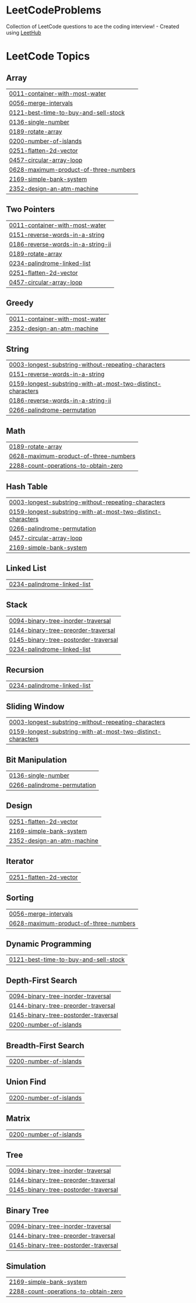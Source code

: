 # LeetCodeProblems
Collection of LeetCode questions to ace the coding interview! - Created using [LeetHub](https://github.com/QasimWani/LeetHub)

<!---LeetCode Topics Start-->
# LeetCode Topics
## Array
|  |
| ------- |
| [0011-container-with-most-water](https://github.com/genesisb17/LeetCodeProblems/tree/master/0011-container-with-most-water) |
| [0056-merge-intervals](https://github.com/genesisb17/LeetCodeProblems/tree/master/0056-merge-intervals) |
| [0121-best-time-to-buy-and-sell-stock](https://github.com/genesisb17/LeetCodeProblems/tree/master/0121-best-time-to-buy-and-sell-stock) |
| [0136-single-number](https://github.com/genesisb17/LeetCodeProblems/tree/master/0136-single-number) |
| [0189-rotate-array](https://github.com/genesisb17/LeetCodeProblems/tree/master/0189-rotate-array) |
| [0200-number-of-islands](https://github.com/genesisb17/LeetCodeProblems/tree/master/0200-number-of-islands) |
| [0251-flatten-2d-vector](https://github.com/genesisb17/LeetCodeProblems/tree/master/0251-flatten-2d-vector) |
| [0457-circular-array-loop](https://github.com/genesisb17/LeetCodeProblems/tree/master/0457-circular-array-loop) |
| [0628-maximum-product-of-three-numbers](https://github.com/genesisb17/LeetCodeProblems/tree/master/0628-maximum-product-of-three-numbers) |
| [2169-simple-bank-system](https://github.com/genesisb17/LeetCodeProblems/tree/master/2169-simple-bank-system) |
| [2352-design-an-atm-machine](https://github.com/genesisb17/LeetCodeProblems/tree/master/2352-design-an-atm-machine) |
## Two Pointers
|  |
| ------- |
| [0011-container-with-most-water](https://github.com/genesisb17/LeetCodeProblems/tree/master/0011-container-with-most-water) |
| [0151-reverse-words-in-a-string](https://github.com/genesisb17/LeetCodeProblems/tree/master/0151-reverse-words-in-a-string) |
| [0186-reverse-words-in-a-string-ii](https://github.com/genesisb17/LeetCodeProblems/tree/master/0186-reverse-words-in-a-string-ii) |
| [0189-rotate-array](https://github.com/genesisb17/LeetCodeProblems/tree/master/0189-rotate-array) |
| [0234-palindrome-linked-list](https://github.com/genesisb17/LeetCodeProblems/tree/master/0234-palindrome-linked-list) |
| [0251-flatten-2d-vector](https://github.com/genesisb17/LeetCodeProblems/tree/master/0251-flatten-2d-vector) |
| [0457-circular-array-loop](https://github.com/genesisb17/LeetCodeProblems/tree/master/0457-circular-array-loop) |
## Greedy
|  |
| ------- |
| [0011-container-with-most-water](https://github.com/genesisb17/LeetCodeProblems/tree/master/0011-container-with-most-water) |
| [2352-design-an-atm-machine](https://github.com/genesisb17/LeetCodeProblems/tree/master/2352-design-an-atm-machine) |
## String
|  |
| ------- |
| [0003-longest-substring-without-repeating-characters](https://github.com/genesisb17/LeetCodeProblems/tree/master/0003-longest-substring-without-repeating-characters) |
| [0151-reverse-words-in-a-string](https://github.com/genesisb17/LeetCodeProblems/tree/master/0151-reverse-words-in-a-string) |
| [0159-longest-substring-with-at-most-two-distinct-characters](https://github.com/genesisb17/LeetCodeProblems/tree/master/0159-longest-substring-with-at-most-two-distinct-characters) |
| [0186-reverse-words-in-a-string-ii](https://github.com/genesisb17/LeetCodeProblems/tree/master/0186-reverse-words-in-a-string-ii) |
| [0266-palindrome-permutation](https://github.com/genesisb17/LeetCodeProblems/tree/master/0266-palindrome-permutation) |
## Math
|  |
| ------- |
| [0189-rotate-array](https://github.com/genesisb17/LeetCodeProblems/tree/master/0189-rotate-array) |
| [0628-maximum-product-of-three-numbers](https://github.com/genesisb17/LeetCodeProblems/tree/master/0628-maximum-product-of-three-numbers) |
| [2288-count-operations-to-obtain-zero](https://github.com/genesisb17/LeetCodeProblems/tree/master/2288-count-operations-to-obtain-zero) |
## Hash Table
|  |
| ------- |
| [0003-longest-substring-without-repeating-characters](https://github.com/genesisb17/LeetCodeProblems/tree/master/0003-longest-substring-without-repeating-characters) |
| [0159-longest-substring-with-at-most-two-distinct-characters](https://github.com/genesisb17/LeetCodeProblems/tree/master/0159-longest-substring-with-at-most-two-distinct-characters) |
| [0266-palindrome-permutation](https://github.com/genesisb17/LeetCodeProblems/tree/master/0266-palindrome-permutation) |
| [0457-circular-array-loop](https://github.com/genesisb17/LeetCodeProblems/tree/master/0457-circular-array-loop) |
| [2169-simple-bank-system](https://github.com/genesisb17/LeetCodeProblems/tree/master/2169-simple-bank-system) |
## Linked List
|  |
| ------- |
| [0234-palindrome-linked-list](https://github.com/genesisb17/LeetCodeProblems/tree/master/0234-palindrome-linked-list) |
## Stack
|  |
| ------- |
| [0094-binary-tree-inorder-traversal](https://github.com/genesisb17/LeetCodeProblems/tree/master/0094-binary-tree-inorder-traversal) |
| [0144-binary-tree-preorder-traversal](https://github.com/genesisb17/LeetCodeProblems/tree/master/0144-binary-tree-preorder-traversal) |
| [0145-binary-tree-postorder-traversal](https://github.com/genesisb17/LeetCodeProblems/tree/master/0145-binary-tree-postorder-traversal) |
| [0234-palindrome-linked-list](https://github.com/genesisb17/LeetCodeProblems/tree/master/0234-palindrome-linked-list) |
## Recursion
|  |
| ------- |
| [0234-palindrome-linked-list](https://github.com/genesisb17/LeetCodeProblems/tree/master/0234-palindrome-linked-list) |
## Sliding Window
|  |
| ------- |
| [0003-longest-substring-without-repeating-characters](https://github.com/genesisb17/LeetCodeProblems/tree/master/0003-longest-substring-without-repeating-characters) |
| [0159-longest-substring-with-at-most-two-distinct-characters](https://github.com/genesisb17/LeetCodeProblems/tree/master/0159-longest-substring-with-at-most-two-distinct-characters) |
## Bit Manipulation
|  |
| ------- |
| [0136-single-number](https://github.com/genesisb17/LeetCodeProblems/tree/master/0136-single-number) |
| [0266-palindrome-permutation](https://github.com/genesisb17/LeetCodeProblems/tree/master/0266-palindrome-permutation) |
## Design
|  |
| ------- |
| [0251-flatten-2d-vector](https://github.com/genesisb17/LeetCodeProblems/tree/master/0251-flatten-2d-vector) |
| [2169-simple-bank-system](https://github.com/genesisb17/LeetCodeProblems/tree/master/2169-simple-bank-system) |
| [2352-design-an-atm-machine](https://github.com/genesisb17/LeetCodeProblems/tree/master/2352-design-an-atm-machine) |
## Iterator
|  |
| ------- |
| [0251-flatten-2d-vector](https://github.com/genesisb17/LeetCodeProblems/tree/master/0251-flatten-2d-vector) |
## Sorting
|  |
| ------- |
| [0056-merge-intervals](https://github.com/genesisb17/LeetCodeProblems/tree/master/0056-merge-intervals) |
| [0628-maximum-product-of-three-numbers](https://github.com/genesisb17/LeetCodeProblems/tree/master/0628-maximum-product-of-three-numbers) |
## Dynamic Programming
|  |
| ------- |
| [0121-best-time-to-buy-and-sell-stock](https://github.com/genesisb17/LeetCodeProblems/tree/master/0121-best-time-to-buy-and-sell-stock) |
## Depth-First Search
|  |
| ------- |
| [0094-binary-tree-inorder-traversal](https://github.com/genesisb17/LeetCodeProblems/tree/master/0094-binary-tree-inorder-traversal) |
| [0144-binary-tree-preorder-traversal](https://github.com/genesisb17/LeetCodeProblems/tree/master/0144-binary-tree-preorder-traversal) |
| [0145-binary-tree-postorder-traversal](https://github.com/genesisb17/LeetCodeProblems/tree/master/0145-binary-tree-postorder-traversal) |
| [0200-number-of-islands](https://github.com/genesisb17/LeetCodeProblems/tree/master/0200-number-of-islands) |
## Breadth-First Search
|  |
| ------- |
| [0200-number-of-islands](https://github.com/genesisb17/LeetCodeProblems/tree/master/0200-number-of-islands) |
## Union Find
|  |
| ------- |
| [0200-number-of-islands](https://github.com/genesisb17/LeetCodeProblems/tree/master/0200-number-of-islands) |
## Matrix
|  |
| ------- |
| [0200-number-of-islands](https://github.com/genesisb17/LeetCodeProblems/tree/master/0200-number-of-islands) |
## Tree
|  |
| ------- |
| [0094-binary-tree-inorder-traversal](https://github.com/genesisb17/LeetCodeProblems/tree/master/0094-binary-tree-inorder-traversal) |
| [0144-binary-tree-preorder-traversal](https://github.com/genesisb17/LeetCodeProblems/tree/master/0144-binary-tree-preorder-traversal) |
| [0145-binary-tree-postorder-traversal](https://github.com/genesisb17/LeetCodeProblems/tree/master/0145-binary-tree-postorder-traversal) |
## Binary Tree
|  |
| ------- |
| [0094-binary-tree-inorder-traversal](https://github.com/genesisb17/LeetCodeProblems/tree/master/0094-binary-tree-inorder-traversal) |
| [0144-binary-tree-preorder-traversal](https://github.com/genesisb17/LeetCodeProblems/tree/master/0144-binary-tree-preorder-traversal) |
| [0145-binary-tree-postorder-traversal](https://github.com/genesisb17/LeetCodeProblems/tree/master/0145-binary-tree-postorder-traversal) |
## Simulation
|  |
| ------- |
| [2169-simple-bank-system](https://github.com/genesisb17/LeetCodeProblems/tree/master/2169-simple-bank-system) |
| [2288-count-operations-to-obtain-zero](https://github.com/genesisb17/LeetCodeProblems/tree/master/2288-count-operations-to-obtain-zero) |
<!---LeetCode Topics End-->